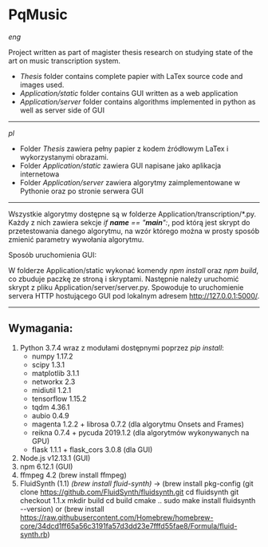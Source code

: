# PqMusic 
_eng_

Project written as part of magister thesis research on studying state of the art on music transcription system.

* *Thesis* folder contains complete papier with LaTex source code and images used.
* *Application/static* folder contains GUI written as a web application
* *Application/server* folder contains algorithms implemented in python as well as server side of GUI

***
_pl_


* Folder *Thesis* zawiera pełny papier z kodem źródłowym LaTex i wykorzystanymi obrazami.
* Folder *Application/static* zawiera GUI napisane jako aplikacja internetowa
* Folder *Application/server* zawiera algorytmy zaimplementowane w Pythonie oraz po stronie serwera GUI

***
Wszystkie algorytmy dostępne są w folderze Application/transcription/*.py. Każdy z nich zawiera sekcje _if __name__ == "__main__":_, pod którą jest skrypt do przetestowania danego algorytmu, na wzór którego można w prosty sposób zmienić parametry wywołania algorytmu.

Sposób uruchomienia GUI:

W folderze Application/static wykonać komendy _npm install_ oraz _npm build_, co zbuduje paczkę ze stroną i skryptami. Następnie należy uruchomić skrypt z pliku Application/server/server.py. Spowoduje to uruchomienie servera HTTP hostującego GUI pod lokalnym adresem http://127.0.0.1:5000/.
***

## Wymagania:
1. Python 3.7.4 wraz z modułami dostępnymi poprzez _pip install_:
    * numpy 1.17.2
    * scipy 1.3.1
    * matplotlib 3.1.1
    * networkx 2.3
    * midiutil 1.2.1
    * tensorflow 1.15.2
    * tqdm 4.36.1
    * aubio 0.4.9
    * magenta 1.2.2 + librosa 0.7.2 (dla algorytmu Onsets and Frames)
    * reikna 0.7.4 + pycuda 2019.1.2 (dla algorytmów wykonywanych na GPU)
    * flask 1.1.1 + flask_cors 3.0.8 (dla GUI)
1. Node.js v12.13.1 (GUI)
1. npm 6.12.1 (GUI)
1. ffmpeg 4.2 (brew install ffmpeg)
1. FluidSynth (1.1) _(brew install fluid-synth)_ ->
(brew install pkg-config
(git clone https://github.com/FluidSynth/fluidsynth.git
cd fluidsynth
git checkout 1.1.x
mkdir build
cd build
cmake ..
sudo make install
fluidsynth --version) or
(brew install https://raw.githubusercontent.com/Homebrew/homebrew-core/34dcd1ff65a56c3191fa57d3dd23e7fffd55fae8/Formula/fluid-synth.rb)
